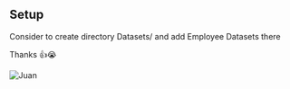 ## Setup

Consider to create directory Datasets/ and add Employee Datasets there

Thanks 👍😭

![Juan](https://i.imgflip.com/4ndpo6.png)
